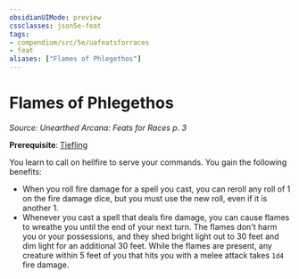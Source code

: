 ```yaml
---
obsidianUIMode: preview
cssclasses: json5e-feat
tags:
- compendium/src/5e/uafeatsforraces
- feat
aliases: ["Flames of Phlegethos"]
---
```

# Flames of Phlegethos
*Source: Unearthed Arcana: Feats for Races p. 3*  

**Prerequisite**: [Tiefling](/Systems/5e/races/tiefling.md)

You learn to call on hellfire to serve your commands. You gain the following benefits:

- When you roll fire damage for a spell you cast, you can reroll any roll of 1 on the fire damage dice, but you must use the new roll, even if it is another 1.  
- Whenever you cast a spell that deals fire damage, you can cause flames to wreathe you until the end of your next turn. The flames don't harm you or your possessions, and they shed bright light out to 30 feet and dim light for an additional 30 feet. While the flames are present, any creature within 5 feet of you that hits you with a melee attack takes `1d4` fire damage.